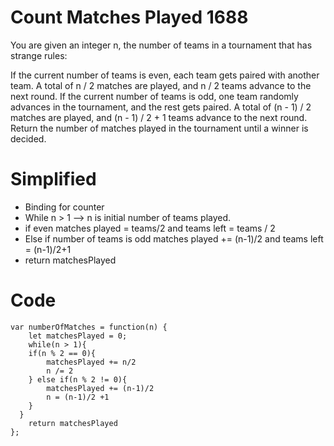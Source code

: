 # Count Matches Played 1688
You are given an integer n, the number of teams in a tournament that has strange rules:

If the current number of teams is even, each team gets paired with another team. A total of n / 2 matches are played, and n / 2 teams advance to the next round.
If the current number of teams is odd, one team randomly advances in the tournament, and the rest gets paired. A total of (n - 1) / 2 matches are played, and (n - 1) / 2 + 1 teams advance to the next round.
Return the number of matches played in the tournament until a winner is decided.

 # Simplified
 - Binding for counter
 - While n > 1 --> n is initial number of teams played.
 - if even matches played = teams/2 and teams left = teams / 2
 - Else if number of teams is odd matches played += (n-1)/2 and teams left = (n-1)/2+1
 - return matchesPlayed
# Code


```
var numberOfMatches = function(n) {
    let matchesPlayed = 0;
    while(n > 1){
    if(n % 2 == 0){
        matchesPlayed += n/2
        n /= 2
    } else if(n % 2 != 0){
        matchesPlayed += (n-1)/2
        n = (n-1)/2 +1 
    }
  }
    return matchesPlayed
};
```